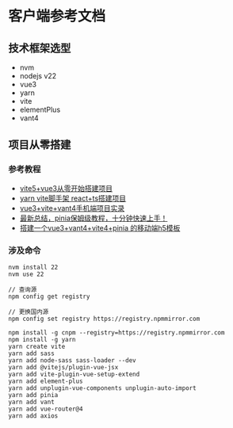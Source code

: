 # 客户端参考文档

## 技术框架选型

- nvm
- nodejs v22
- vue3
- yarn
- vite
- elementPlus
- vant4

## 项目从零搭建

### 参考教程 
- [vite5+vue3从零开始搭建项目](https://zhuanlan.zhihu.com/p/712512741)
- [yarn vite脚手架 react+ts搭建项目](https://blog.csdn.net/Z_Wonderful/article/details/141427566)
- [vue3+vite+vant4手机端项目实录](https://blog.csdn.net/xiaowu1127/article/details/128935132)
- [最新总结，pinia保姆级教程，十分钟快速上手！](https://zhuanlan.zhihu.com/p/664785495)
- [搭建一个vue3+vant4+vite4+pinia 的移动端h5模板](https://juejin.cn/post/7366946662281265204)

### 涉及命令

```shell
nvm install 22
nvm use 22

// 查询源
npm config get registry

// 更换国内源
npm config set registry https://registry.npmmirror.com

npm install -g cnpm --registry=https://registry.npmmirror.com
npm install -g yarn
yarn create vite
yarn add sass
yarn add node-sass sass-loader --dev
yarn add @vitejs/plugin-vue-jsx
yarn add vite-plugin-vue-setup-extend
yarn add element-plus
yarn add unplugin-vue-components unplugin-auto-import
yarn add pinia
yarn add vant
yarn add vue-router@4
yarn add axios
```